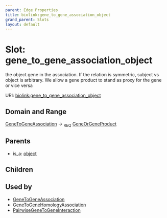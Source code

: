 ```yaml
---
parent: Edge Properties
title: biolink:gene_to_gene_association_object
grand_parent: Slots
layout: default
---
```


# Slot: gene_to_gene_association_object


the object gene in the association. If the relation is symmetric, subject vs object is arbitrary. We allow a gene product to stand as proxy for the gene or vice versa

URI: [biolink:gene_to_gene_association_object](https://w3id.org/biolink/vocab/gene_to_gene_association_object)

## Domain and Range

[GeneToGeneAssociation](GeneToGeneAssociation.md) ->  <sub>REQ</sub> [GeneOrGeneProduct](GeneOrGeneProduct.md)

## Parents

 *  is_a: [object](object.md)

## Children


## Used by

 * [GeneToGeneAssociation](GeneToGeneAssociation.md)
 * [GeneToGeneHomologyAssociation](GeneToGeneHomologyAssociation.md)
 * [PairwiseGeneToGeneInteraction](PairwiseGeneToGeneInteraction.md)
